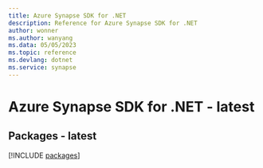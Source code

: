 ```yaml
---
title: Azure Synapse SDK for .NET
description: Reference for Azure Synapse SDK for .NET
author: wonner
ms.author: wanyang
ms.data: 05/05/2023
ms.topic: reference
ms.devlang: dotnet
ms.service: synapse
---
```

# Azure Synapse SDK for .NET - latest
## Packages - latest
[!INCLUDE [packages](synapse-index.md)]
